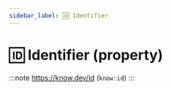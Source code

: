 ```yaml
---
sidebar_label: 🆔 Identifier
---
```


# 🆔 Identifier (property)

:::note
https://know.dev/id
(`know:id`)
:::
